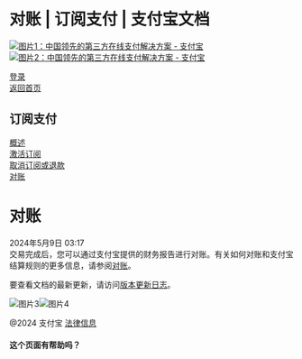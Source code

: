 **对账 | 订阅支付 | 支付宝文档**
==================================

[![图片1：中国领先的第三方在线支付解决方案 - 支付宝](https://ac.alipay.com/storage/2024/3/26/d66c43c0-440d-4c97-9976-f2028a2c8c5e.svg)![图片2：中国领先的第三方在线支付解决方案 - 支付宝](https://ac.alipay.com/storage/2024/3/26/a48bd336-aea0-4f16-bf83-616eacbb4434.svg)](/docs/)

[登录](https://global.alipay.com/ilogin/account_login.htm?goto=https%3A%2F%2Fglobal.alipay.com%2Fdocs%2Fac%2Fsubscriptionpay_en%2Freconcile)  
[返回首页](../../)

**订阅支付**
------------

[概述](/docs/ac/subscriptionpay_en/overview)  
[激活订阅](/docs/ac/subscriptionpay_en/activation?pageVersion=9)  
[取消订阅或退款](/docs/ac/subscriptionpay_en/cancel_refund)  
[对账](/docs/ac/subscriptionpay_en/reconcile)  

**对账**
==========

2024年5月9日 03:17  
交易完成后，您可以通过支付宝提供的财务报告进行对账。有关如何对账和支付宝结算规则的更多信息，请参阅[对账](https://global.alipay.com/docs/ac/reconcile)。

要查看文档的最新更新，请访问[版本更新日志](https://global.alipay.com/docs/releasenotes)。

![图片3](https://ac.alipay.com/storage/2021/5/20/19b2c126-9442-4f16-8f20-e539b1db482a.png)![图片4](https://ac.alipay.com/storage/2021/5/20/e9f3f154-dbf0-455f-89f0-b3d4e0c14481.png)

@2024 支付宝 [法律信息](https://global.alipay.com/docs/ac/platform/membership)

#### 这个页面有帮助吗？